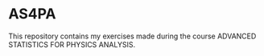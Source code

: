 # AS4PA
This repository contains my exercises made during the course ADVANCED STATISTICS FOR PHYSICS ANALYSIS.
